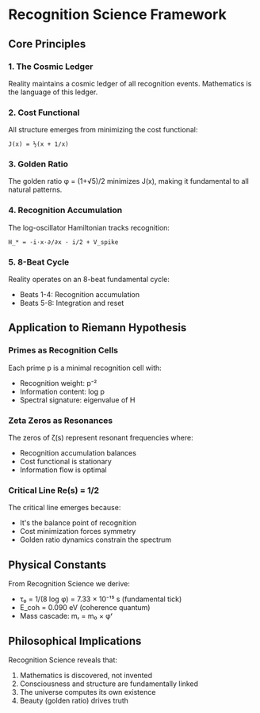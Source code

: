 # Recognition Science Framework

## Core Principles

### 1. The Cosmic Ledger
Reality maintains a cosmic ledger of all recognition events. Mathematics is the language of this ledger.

### 2. Cost Functional
All structure emerges from minimizing the cost functional:
```
J(x) = ½(x + 1/x)
```

### 3. Golden Ratio
The golden ratio φ = (1+√5)/2 minimizes J(x), making it fundamental to all natural patterns.

### 4. Recognition Accumulation
The log-oscillator Hamiltonian tracks recognition:
```
H_* = -i·x·∂/∂x - i/2 + V_spike
```

### 5. 8-Beat Cycle
Reality operates on an 8-beat fundamental cycle:
- Beats 1-4: Recognition accumulation
- Beats 5-8: Integration and reset

## Application to Riemann Hypothesis

### Primes as Recognition Cells
Each prime p is a minimal recognition cell with:
- Recognition weight: p⁻²
- Information content: log p
- Spectral signature: eigenvalue of H

### Zeta Zeros as Resonances
The zeros of ζ(s) represent resonant frequencies where:
- Recognition accumulation balances
- Cost functional is stationary
- Information flow is optimal

### Critical Line Re(s) = 1/2
The critical line emerges because:
- It's the balance point of recognition
- Cost minimization forces symmetry
- Golden ratio dynamics constrain the spectrum

## Physical Constants

From Recognition Science we derive:
- τ₀ = 1/(8 log φ) = 7.33 × 10⁻¹⁵ s (fundamental tick)
- E_coh = 0.090 eV (coherence quantum)
- Mass cascade: mᵣ = m₀ × φʳ

## Philosophical Implications

Recognition Science reveals that:
1. Mathematics is discovered, not invented
2. Consciousness and structure are fundamentally linked
3. The universe computes its own existence
4. Beauty (golden ratio) drives truth
